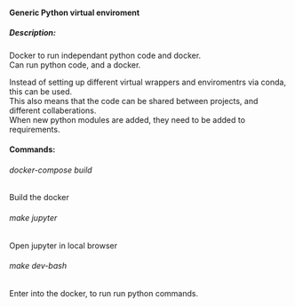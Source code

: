 #### Generic Python virtual enviroment  
  
  
##### Description:  
Docker to run independant python code and docker.  
Can run python code, and a docker.
  
Instead of setting up different virtual wrappers and enviromentrs via conda, this can be used.  
This also means that the code can be shared between projects, and different collaberations.  
When new python modules are added, they need to be added to requirements.  

#### Commands:  
###### docker-compose build  
Build the docker  

###### make jupyter  
Open jupyter in local browser

###### make dev-bash  
Enter into the docker, to run run python commands.


